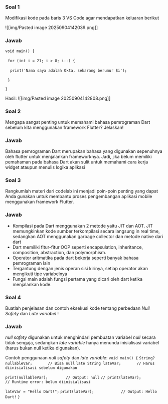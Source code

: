 ### Soal 1
Modifikasi kode pada baris 3 VS Code agar mendapatkan keluaran berikut

![[img/Pasted image 20250904142039.png]]

### Jawab
`void main() {`

  `for (int i = 21; i > 8; i--) {`

    `print('Nama saya adalah Okta, sekarang berumur $i');`

  `}`

`}`

Hasil: 
![[img/Pasted image 20250904142808.png]]

### Soal 2
Mengapa sangat penting untuk memahami bahasa pemrograman Dart sebelum kita menggunakan framework Flutter? Jelaskan!

### Jawab
Bahasa pemrograman Dart merupakan bahasa yang digunakan sepenuhnya oleh flutter untuk menjalankan frameworknya. Jadi, jika belum memiliki pemahaman pada bahasa Dart akan sulit untuk memahami cara kerja widget ataupun menulis logika aplikasi

### Soal 3
Rangkumlah materi dari codelab ini menjadi poin-poin penting yang dapat Anda gunakan untuk membantu proses pengembangan aplikasi mobile menggunakan framework Flutter.

### Jawab
- Kompilasi pada Dart menggunakan 2 metode yaitu JIT dan AOT. JIT memungkinkan kode sumber terkompilasi secara langsung in real time, sedangkan AOT menggunakan garbage collector dan metode native dari dart
- Dart memiliki fitur-fitur OOP seperti encapsulation, inheritance, composition, abstraction, dan polymorphism.
- Operator aritmatika pada dart bekerja seperti banyak bahasa pemrograman lain
- Tergantung dengan jenis operan sisi kirinya, setiap operator akan mengikuti tipe variabelnya
- Fungsi main adalah fungsi pertama yang dicari oleh dart ketika menjalankan kode.

### Soal 4
Buatlah penjelasan dan contoh eksekusi kode tentang perbedaan _Null Safety_ dan _Late variabel_ !

### Jawab
*null safety* digunakan untuk menghindari pembuatan variabel *null* secara tidak sengaja, sedangkan *late variable* hanya menunda inisialisasi variabel (harus bukan null ketika digunakan).

Contoh penggunaan *null safety* dan *late variable*: 
`void main() {`
  `String? nullableVar;       // Bisa null`
  `late String lateVar;       // Harus diinisialisasi sebelum digunakan`

  `print(nullableVar);        // Output: null`
  `// print(lateVar);         // Runtime error: belum diinisialisasi`

  `lateVar = "Hello Dart!";`
  `print(lateVar);            // Output: Hello Dart!`
`}`
